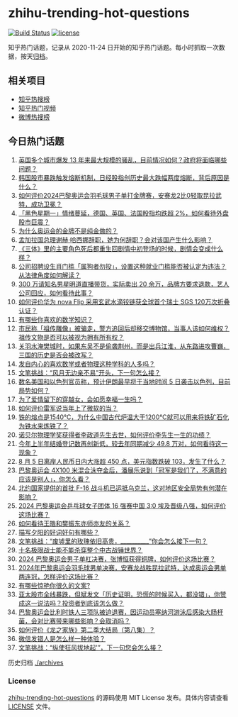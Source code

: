 # zhihu-trending-hot-questions

[![Build Status](https://github.com/justjavac/zhihu-trending-hot-questions/workflows/ci/badge.svg?branch=master)](https://github.com/justjavac/zhihu-trending-hot-questions/actions)
[![license](https://img.shields.io/github/license/justjavac/zhihu-trending-hot-questions)](https://github.com/justjavac/zhihu-trending-hot-questions/blob/master/LICENSE)

知乎热门话题，记录从 2020-11-24
日开始的知乎热门话题。每小时抓取一次数据，按天[归档](./archives)。

## 相关项目

- [知乎热搜榜](https://github.com/justjavac/zhihu-trending-top-search)
- [知乎热门视频](https://github.com/justjavac/zhihu-trending-hot-video)
- [微博热搜榜](https://github.com/justjavac/weibo-trending-hot-search)

## 今日热门话题

<!-- BEGIN -->
<!-- 最后更新时间 Tue Aug 06 2024 02:25:18 GMT+0800 (China Standard Time) -->

1. [英国多个城市爆发 13 年来最大规模的骚乱，目前情况如何？政府将面临哪些问题？](https://www.zhihu.com/question/663484352)
1. [韩国股市暴跌触发熔断机制，日经股指创历史最大跌幅两度熔断，背后原因是什么？](https://www.zhihu.com/question/663484038)
1. [如何评价2024巴黎奥运会羽毛球男子单打金牌赛，安赛龙2比0轻取昆拉武特，成功卫冕？](https://www.zhihu.com/question/663538761)
1. [「黑色星期一」情绪蔓延，德国、英国、法国股指均跌超 2%，如何看待外盘股市巨震？](https://www.zhihu.com/question/663514351)
1. [为什么奥运会的金牌不是纯金做的？](https://www.zhihu.com/question/49193418)
1. [孟加拉国总理谢赫·哈西娜辞职，她为何辞职？会对该国产生什么影响？](https://www.zhihu.com/question/663522505)
1. [《三体》里的主要角色死后都重生回剧情中初登场的时候，剧情会变成什么样？](https://www.zhihu.com/question/662451045)
1. [公司招聘设生肖门槛「属狗者勿投」，设置这种就业门槛能否被认定为违法？从法律角度如何解读？](https://www.zhihu.com/question/663516655)
1. [300 万请知名男星明道直播带货，实际卖出 20 余万，品牌方要求退款，艺人公司回应，如何看待此事？](https://www.zhihu.com/question/663445397)
1. [如何评价华为 nova Flip 采用玄武水滴铰链获全球首个瑞士 SGS 120万次折叠认证？](https://www.zhihu.com/question/663529364)
1. [有哪些你喜欢的数学知识？](https://www.zhihu.com/question/662798356)
1. [市民称「祖传雕像」被骗走，警方追回后却移交博物馆，当事人该如何维权？祖传文物是否可以被视为拥有所有权？](https://www.zhihu.com/question/662977751)
1. [关羽水淹樊城时，如果东吴不是偷袭荆州，而是出兵江淮，从东路进攻曹巍，三国的历史是否会被改写？](https://www.zhihu.com/question/663488995)
1. [发自内心的喜欢数学或者物理这种学科的人多吗？](https://www.zhihu.com/question/663177921)
1. [文笔挑战：“风月无边亲不易”开头，下一句怎么接？](https://www.zhihu.com/question/659056718)
1. [数名美国和以色列官员称，预计伊朗最早将于当地时间 5 日袭击以色列，目前局势如何？](https://www.zhihu.com/question/663485994)
1. [为了爱情留下的穿越女，会如愿幸福一生吗？](https://www.zhihu.com/question/657747221)
1. [如何评价雷军说当年上了微软的当？](https://www.zhihu.com/question/662041060)
1. [铁的熔点是1540℃，为什么中国古代炉温大于1200℃就可以用来将铁矿石化为铁水来炼铁了？](https://www.zhihu.com/question/663409412)
1. [诺贝尔物理学奖获得者李政道先生去世，如何评价李先生一生的功绩？](https://www.zhihu.com/question/663505241)
1. [今年上半年结婚登记数再创新低，较去年同期减少 49.8 万对，如何看待这一现象？](https://www.zhihu.com/question/663487546)
1. [8 月 5 日离岸人民币日内大涨超 450 点，美元指数跌破 103，发生了什么？](https://www.zhihu.com/question/663487591)
1. [巴黎奥运会 4X100 米混合泳夺金后，潘展乐说到「冠军是我们了，不满意的应该是别人」，你怎么看？](https://www.zhihu.com/question/663483965)
1. [北约国家提供的首批 F-16 战斗机已运抵乌克兰，这对地区安全局势有何潜在影响？](https://www.zhihu.com/question/663146792)
1. [2024 巴黎奥运会乒乓球女子团体 16 强赛中国 3:0 埃及晋级八强，如何评价这场比赛？](https://www.zhihu.com/question/663533793)
1. [如何看待王皓和樊振东亦师亦友的关系？](https://www.zhihu.com/question/570050297)
1. [描写夕阳的好词好句有哪些？](https://www.zhihu.com/question/661319030)
1. [文笔挑战：“废墟里的玫瑰依旧高贵，__________”你会怎么接下一句？](https://www.zhihu.com/question/663538950)
1. [十名极限战士能不能杀穿整个中古战锤世界？](https://www.zhihu.com/question/663497742)
1. [2024 巴黎奥运会男子单杠决赛，张博恒获得铜牌，如何评价这场比赛？](https://www.zhihu.com/question/663529214)
1. [2024年巴黎奥运会羽毛球男单决赛，安赛龙战胜昆拉武特，达成奥运会男单两连冠，怎样评价这场比赛？](https://www.zhihu.com/question/663503238)
1. [有哪些惊艳你很久的文案?](https://www.zhihu.com/question/663116251)
1. [亚太股市全线暴跌，但斌发文「历史证明，恐慌的时候买入，都没错」，你赞成这一说法吗？投资者到底该怎么做？](https://www.zhihu.com/question/663510966)
1. [巴黎奥运会比利时铁人三项队被迫退赛，因运动员塞纳河游泳后感染大肠杆菌，会对比赛带来哪些影响？会取消吗？](https://www.zhihu.com/question/663491704)
1. [如何评价《龙之家族》第二季大结局（第八集）？](https://www.zhihu.com/question/663497726)
1. [微信发错人是怎么样一种体验？](https://www.zhihu.com/question/32087879)
1. [文笔挑战：“纵使狂风拔地起'”，下一句您会怎么接？](https://www.zhihu.com/question/663194678)

<!-- END -->

历史归档 [./archives](./archives)

### License

[zhihu-trending-hot-questions](https://github.com/justjavac/zhihu-trending-hot-questions)
的源码使用 MIT License 发布。具体内容请查看 [LICENSE](./LICENSE) 文件。
